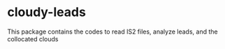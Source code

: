 # cloudy-leads
This package contains the codes to read IS2 files, analyze leads, and the collocated clouds
